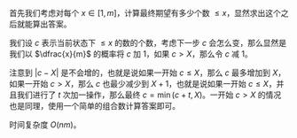 首先我们考虑对每个 $x\in[1,m]$，计算最终期望有多少个数 $\le x$，显然求出这个之后就能算出答案。

我们设 $c$ 表示当前状态下 $\le x$ 的数的个数，考虑下一步 $c$ 会怎么变，那么显然是我们以 $\dfrac{x}{m}$ 的概率将 $c$ 加 $1$，如果 $c>X$，那么令 $c$ 减 $1$。

注意到 $|c-X|$ 是不会增的，也就是说如果一开始 $c\le X$，那么 $c$ 最多增加到 $X$，如果一开始 $c>X$，那么 $c$ 也最少减少到 $X+1$，也就是说如果一开始 $c\le X$，并且我们进行了 $t$ 次加一操作，那么最终 $c=\min(c+t,X)$。一开始 $c>X$ 的情况也是同理，使用一个简单的组合数计算答案即可。

时间复杂度 $O(nm)$。
